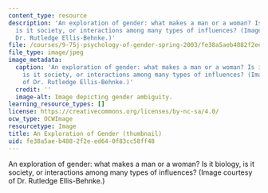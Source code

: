 ```yaml
---
content_type: resource
description: 'An exploration of gender: what makes a man or a woman? Is it biology,
  is it society, or interactions among many types of influences? (Image courtesy of
  Dr. Rutledge Ellis-Behnke.)'
file: /courses/9-75j-psychology-of-gender-spring-2003/fe38a5aeb4882f2eed640f83cc58ff48_9-75js03-th.jpg
file_type: image/jpeg
image_metadata:
  caption: 'An exploration of gender: what makes a man or a woman? Is it biology,
    is it society, or interactions among many types of influences? (Image courtesy
    of Dr. Rutledge Ellis-Behnke.)'
  credit: ''
  image-alt: Image depicting gender ambiguity.
learning_resource_types: []
license: https://creativecommons.org/licenses/by-nc-sa/4.0/
ocw_type: OCWImage
resourcetype: Image
title: An Exploration of Gender (thumbnail)
uid: fe38a5ae-b488-2f2e-ed64-0f83cc58ff48
---
```

An exploration of gender: what makes a man or a woman? Is it biology, is it society, or interactions among many types of influences? (Image courtesy of Dr. Rutledge Ellis-Behnke.)